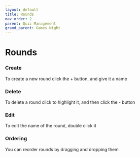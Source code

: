 ```yaml
---
layout: default
title: Rounds
nav_order: 2
parent: Quiz Management
grand_parent: Games Night
---
```


# Rounds

### Create
To create a new round click the + button, and give it a name

### Delete
To delete a round click to highlight it, and then click the - button

### Edit
To edit the name of the round, double click it

### Ordering
You can reorder rounds by dragging and dropping them